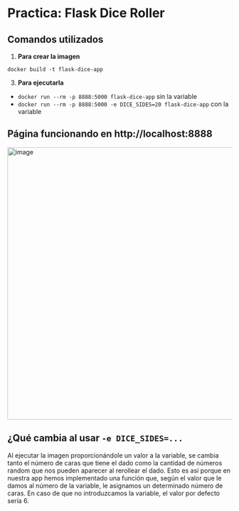 # Practica: Flask Dice Roller

## Comandos utilizados

1. **Para crear la imagen**

`docker build -t flask-dice-app`

3. **Para ejecutarla**
- `docker run --rm -p 8888:5000 flask-dice-app` sin la variable
- `docker run --rm -p 8888:5000 -e DICE_SIDES=20 flask-dice-app` con la variable

## Página funcionando en http://localhost:8888

<img width="1012" height="612" alt="image" src="https://github.com/user-attachments/assets/e86fffe7-12be-4845-90c9-72ca41967df0" />

## ¿Qué cambia al usar `-e DICE_SIDES=...`
Al ejecutar la imagen proporcionándole un valor a la variable, se cambia tanto el número de caras que tiene el dado como la cantidad de números random que nos pueden aparecer al rerollear el dado. Esto es así porque en nuestra app hemos implementado una función que, según el valor que le damos al número de la variable, le asignamos un determinado número de caras. En caso de que no introduzcamos la variable, el valor por defecto sería 6.
